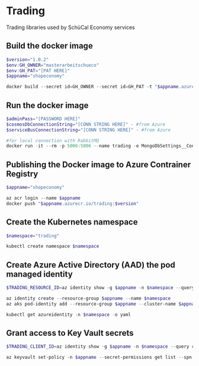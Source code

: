 # Trading
Trading libraries used by SchüCal Economy services

## Build the docker image
```powershell
$version="1.0.2"
$env:GH_OWNER="masterarbeitschueco"
$env:GH_PAT="[PAT HERE]"
$appname="shopeconomy"

docker build --secret id=GH_OWNER --secret id=GH_PAT -t "$appname.azurecr.io/trading:$version" .
```

## Run the docker image
```powershell
$adminPass="[PASSWORD HERE]"
$cosmosDbConnectionString="[CONN STRING HERE]" - #from Azure
$serviceBusConnectionString="[CONN STRING HERE]" - #from Azure

#for local connection with RabbitMQ
docker run -it --rm -p 5006:5006 --name trading -e MongoDbSettings__ConnectionString=$cosmosDbConnectionString -e ServiceBusSettings__ConnectionString=$serviceBusConnectionString -e ServiceSettings__MessageBroker="SERVICEBUS" --network infrastructure_default trading:$version
```

## Publishing the Docker image to Azure Contrainer Registry
```powershell
$appname="shopeconomy"

az acr login --name $appname
docker push "$appname.azurecr.io/trading:$version"
```

## Create the Kubernetes namespace
```powershell
$namespace="trading"

kubectl create namespace $namespace
```

## Create Azure Active Directory (AAD) the pod managed identity
```powershell
$TRADING_RESOURCE_ID=az identity show -g $appname -n $namespace --query id -otsv

az identity create --resource-group $appname --name $namespace
az aks pod-identity add --resource-group $appname --cluster-name $appname --namespace $namespace --name $namespace --identity-resource-id $TRADING_RESOURCE_ID

kubectl get azureidentity -n $namespace -o yaml
```

## Grant access to Key Vault secrets
```powershell
$TRADING_CLIENT_ID=az identity show -g $appname -n $namespace --query clientId -otsv

az keyvault set-policy -n $appname --secret-permissions get list --spn $TRADING_CLIENT_ID
```